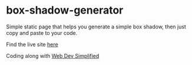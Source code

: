 # box-shadow-generator

Simple static page that helps you generate a simple box shadow, then just copy and paste to your code.

Find the live site [here](https://suzynakayama.github.io/box-shadow-generator/)

Coding along with [Web Dev Simplified](https://www.youtube.com/watch?v=w2D-lQtYDks)
